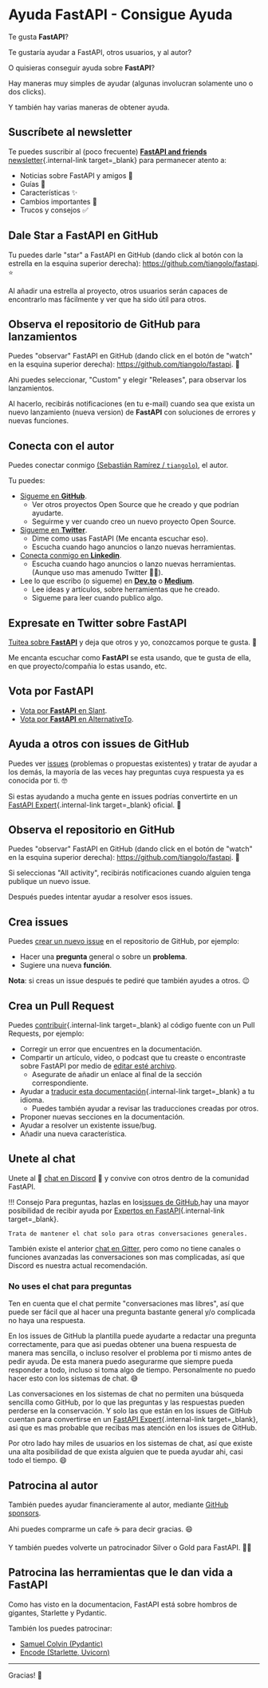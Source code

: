 # Ayuda FastAPI - Consigue Ayuda

Te gusta **FastAPI**?

Te gustaría ayudar a FastAPI, otros usuarios, y al autor?

O quisieras conseguir ayuda sobre **FastAPI**?

Hay maneras muy simples de ayudar (algunas involucran solamente uno o dos clicks).

Y también hay varias maneras de obtener ayuda.

## Suscríbete al newsletter

Te puedes suscribir al (poco frecuente) [**FastAPI and friends** newsletter](/newsletter/){.internal-link target=_blank} para permanecer atento a:

* Noticias sobre FastAPI y amigos 🚀
* Guías 📝
* Características ✨
* Cambios importantes 🚨
* Trucos y consejos ✅

## Dale Star a **FastAPI** en GitHub

Tu puedes darle "star" a FastAPI en GitHub (dando click al botón con la estrella en la esquina superior derecha): <a href="https://github.com/tiangolo/fastapi" class="external-link" target="_blank">https://github.com/tiangolo/fastapi</a>. ⭐️

Al añadir una estrella al proyecto, otros usuarios serán capaces de encontrarlo mas fácilmente y ver que ha sido útil para otros.

## Observa el repositorio de GitHub para lanzamientos

Puedes "observar" FastAPI en GitHub (dando click en el botón de "watch" en la esquina superior derecha): <a href="https://github.com/tiangolo/fastapi" class="external-link" target="_blank">https://github.com/tiangolo/fastapi</a>. 👀

Ahi puedes seleccionar, "Custom" y elegir "Releases", para observar los lanzamientos.

Al hacerlo, recibirás notificaciones (en tu e-mail) cuando sea que exista un nuevo lanzamiento (nueva version) de **FastAPI** con soluciones de errores y nuevas funciones.

## Conecta con el autor

Puedes conectar conmigo <a href="https://tiangolo.com" class="external-link" target="_blank">(Sebastián Ramírez / `tiangolo`)</a>, el autor.

Tu puedes:

* <a href="https://github.com/tiangolo" class="external-link" target="_blank">Sigueme en **GitHub**</a>.
    * Ver otros proyectos Open Source que he creado y que podrían ayudarte.
    * Seguirme y ver cuando creo un nuevo proyecto Open Source.
* <a href="https://twitter.com/tiangolo" class="external-link" target="_blank">Sigueme en **Twitter**</a>.
    * Dime como usas FastAPI (Me encanta escuchar eso).
    * Escucha cuando hago anuncios o lanzo nuevas herramientas.
* <a href="https://www.linkedin.com/in/tiangolo/" class="external-link" target="_blank">Conecta conmigo en **Linkedin**</a>.
    * Escucha cuando hago anuncios o lanzo nuevas herramientas. (Aunque uso mas amenudo Twitter 🤷‍♂).
* Lee lo que escribo (o sigueme) en <a href="https://dev.to/tiangolo" class="external-link" target="_blank">**Dev.to**</a> o <a href="https://medium.com/@tiangolo" class="external-link" target="_blank">**Medium**</a>.
    * Lee ideas y artículos, sobre herramientas que he creado.
    * Sigueme para leer cuando publico algo.

## Expresate en Twitter sobre **FastAPI**

<a href="https://twitter.com/compose/tweet?text=Me esta fascinando FastAPI porque... https://github.com/tiangolo/fastapi cc @tiangolo" class="external-link" target="_blank">Tuitea sobre **FastAPI**</a> y deja que otros y yo, conozcamos porque te gusta. 🎉

Me encanta escuchar como **FastAPI** se esta usando, que te gusta de ella, en que proyecto/compañia lo estas usando, etc.

## Vota por FastAPI

* <a href="https://www.slant.co/options/34241/~fastapi-review" class="external-link" target="_blank">Vota por **FastAPI** en Slant</a>.
* <a href="https://alternativeto.net/software/fastapi/" class="external-link" target="_blank">Vota por **FastAPI** en AlternativeTo</a>.

## Ayuda a otros con issues de GitHub

Puedes ver <a href="https://github.com/tiangolo/fastapi/issues" class="external-link" target="_blank">issues</a> (problemas o propuestas existentes) y tratar de ayudar a los demás, la mayoría de las veces hay preguntas cuya respuesta ya es conocida por ti. 🤓

Si estas ayudando a mucha gente en issues podrías convertirte en un [FastAPI Expert](fastapi-people.md#experts){.internal-link target=_blank} oficial. 🎉

## Observa el repositorio en GitHub

Puedes "observar" FastAPI en GitHub (dando click en el botón de "watch" en la esquina superior derecha): <a href="https://github.com/tiangolo/fastapi" class="external-link" target="_blank">https://github.com/tiangolo/fastapi</a>. 👀

Si seleccionas "All activity", recibirás notificaciones cuando alguien tenga publique un nuevo issue.

Después puedes intentar ayudar a resolver esos issues.

## Crea issues

Puedes <a href="https://github.com/tiangolo/fastapi/issues/new/choose" class="external-link" target="_blank">crear un nuevo issue</a> en el repositorio de GitHub, por ejemplo:

* Hacer una **pregunta** general o sobre un **problema**.
* Sugiere una nueva **función**.

**Nota**: si creas un issue después te pediré que también ayudes a otros. 😉

## Crea un Pull Request

Puedes [contribuir](contributing.md){.internal-link target=_blank} al código fuente con un Pull Requests, por ejemplo:

* Corregir un error que encuentres en la documentación.
* Compartir un artículo, video, o podcast que tu creaste o encontraste sobre FastAPI por medio de <a href="https://github.com/tiangolo/fastapi/edit/master/docs/en/data/external_links.yml" class="external-link" target="_blank">editar esté archivo</a>.
    * Asegurate de añadir un enlace al final de la sección correspondiente.
* Ayudar a [traducir esta documentación](contributing.md#translations){.internal-link target=_blank} a tu idioma.
    * Puedes también ayudar a revisar las traducciones creadas por otros.
* Proponer nuevas secciones en la documentación.
* Ayudar a resolver un existente issue/bug.
* Añadir una nueva característica.

## Unete al chat

Unete al 👥 <a href="https://discord.gg/VQjSZaeJmf" class="external-link" target="_blank">chat en Discord</a> 👥 y convive con otros dentro de la comunidad FastAPI.

!!! Consejo
    Para preguntas, hazlas en los<a href="https://github.com/tiangolo/fastapi/issues/new/choose" class="external-link" target="_blank">issues de GitHub</a>,hay una mayor posibilidad de recibir ayuda por [Expertos en FastAPI](fastapi-people.md#experts){.internal-link target=_blank}.

    Trata de mantener el chat solo para otras conversaciones generales.

También existe el anterior <a href="https://gitter.im/tiangolo/fastapi" class="external-link" target="_blank">chat en Gitter</a>, pero como no tiene canales o funciones avanzadas las conversaciones son mas complicadas, así que Discord es nuestra actual recomendación.

### No uses el chat para preguntas

Ten en cuenta que el chat permite "conversaciones mas libres", así que puede ser fácil que al hacer una pregunta bastante general y/o complicada no haya una respuesta.

En los issues de GitHub la plantilla puede ayudarte a redactar una pregunta correctamente, para que asi puedas obtener una buena respuesta de manera mas sencilla, o incluso resolver el problema por ti mismo antes de pedir ayuda. De esta manera puedo asegurarme que siempre pueda responder a todo, incluso si toma algo de tiempo. Personalmente no puedo hacer esto con los sistemas de chat.  😅

Las conversaciones en los sistemas de chat no permiten una búsqueda sencilla como GitHub, por lo que las preguntas y las respuestas pueden perderse en la conservación. Y solo las que están en los issues de GitHub cuentan para convertirse en un [FastAPI Expert](fastapi-people.md#experts){.internal-link target=_blank}, asi que es mas probable que recibas mas atención en los issues de GitHub.

Por otro lado hay miles de usuarios en los sistemas de chat, así que existe una alta posibilidad de que exista alguien que te pueda ayudar ahi, casi todo el tiempo. 😄

## Patrocina al autor

También puedes ayudar financieramente al autor, mediante <a href="https://github.com/sponsors/tiangolo" class="external-link" target="_blank">GitHub sponsors</a>.

Ahi puedes comprarme un cafe ☕️ para decir gracias. 😄

Y también puedes volverte un patrocinador Silver o Gold para FastAPI. 🏅🎉

## Patrocina las herramientas que le dan vida a FastAPI

Como has visto en la documentacion, FastAPI está sobre hombros de gigantes, Starlette y Pydantic.

También los puedes patrocinar:

* <a href="https://github.com/sponsors/samuelcolvin" class="external-link" target="_blank">Samuel Colvin (Pydantic)</a>
* <a href="https://github.com/sponsors/encode" class="external-link" target="_blank">Encode (Starlette, Uvicorn)</a>

---

Gracias! 🚀
